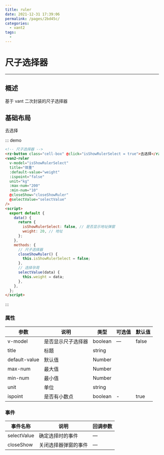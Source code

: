 ```yaml
---
title: ruler
date: 2021-12-31 17:39:06
permalink: /pages/2bd45c/
categories:
  - vant2
tags:
  - 
---
```

# 尺子选择器

---

## 概述

基于 vant 二次封装的尺子选择器

## 基础布局

<div class="demo-block">
    <!-- 尺子选择器 -->
    <rz-button class="cell-box" @click="isShowRulerSelect = true">去选择</rz-button>
    <van2-ruler
      v-model="isShowRulerSelect"
      title="体重"
      :default-value="weight"
      :ispoint="false"
      unit="kg"
      :max-num="200"
      :min-num="10"
      @closeShow="closeShowRuler"
      @selectValue="selectValue"
    />
  <script>
  export default {
    data () {
      return {
        isShowRulerSelect: false, // 是否显示地址弹窗
        weight: 20, // 地址
      }
    },
    methods: {
       // 尺子选择器
      closeShowRuler() {
        this.isShowRulerSelect = false;
      },
      // 选择孕周
      selectValue(data) {
        this.weight = data;
      }
    }
  }
  </script>
</div>

::: demo

```html
<!-- 尺子选择器 -->
<rz-button class="cell-box" @click="isShowRulerSelect = true">去选择</rz-button>
<van2-ruler
  v-model="isShowRulerSelect"
  title="体重"
  :default-value="weight"
  :ispoint="false"
  unit="kg"
  :max-num="200"
  :min-num="10"
  @closeShow="closeShowRuler"
  @selectValue="selectValue"
/>
<script>
  export default {
    data() {
      return {
        isShowRulerSelect: false, // 是否显示地址弹窗
        weight: 20, // 地址
      };
    },
    methods: {
      // 尺子选择器
      closeShowRuler() {
        this.isShowRulerSelect = false;
      },
      // 选择孕周
      selectValue(data) {
        this.weight = data;
      },
    },
  };
</script>
```

:::

### 属性

| 参数          | 说明               | 类型    | 可选值 | 默认值 |
| ------------- | ------------------ | ------- | ------ | ------ |
| v-model       | 是否显示尺子选择器 | boolean | —      | false  |
| title         | 标题               | string  |
| default-value | 默认值             | Number  |
| max-num       | 最大值             | Number  |
| min-num       | 最小值             | Number  |
| unit          | 单位               | string  |
| ispoint       | 是否有小数点       | boolean | -      | true   |

### 事件

| 事件名称    | 说明                 | 回调参数 |
| ----------- | -------------------- | -------- |
| selectValue | 确定选择时的事件     | —        |
| closeShow   | 关闭选择器弹窗的事件 | —        |
